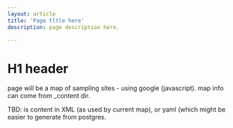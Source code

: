 ```yaml
---
layout: article
title: 'Page tltle here'
description: page description here.

---
```


<h1>H1 header</h1>

<p>page will be a map of sampling sites - using google (javascript). map info can come from _content dir.  </p>
	
<p>TBD: is content in XML (as used by current map), or yaml (which might be easier to generate from postgres. </p>
